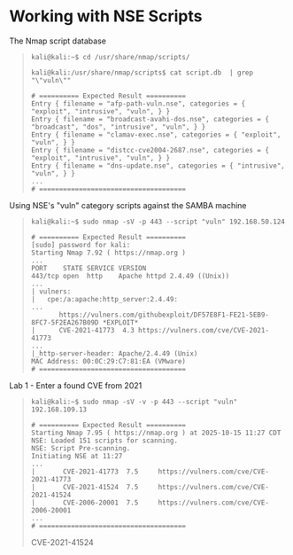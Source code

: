# Working with NSE Scripts

The Nmap script database
>``` shell
>kali@kali:~$ cd /usr/share/nmap/scripts/
>
>kali@kali:/usr/share/nmap/scripts$ cat script.db  | grep "\"vuln\""
>
># ========== Expected Result ==========
>Entry { filename = "afp-path-vuln.nse", categories = { "exploit", "intrusive", "vuln", } }
>Entry { filename = "broadcast-avahi-dos.nse", categories = { "broadcast", "dos", "intrusive", "vuln", } }
>Entry { filename = "clamav-exec.nse", categories = { "exploit", "vuln", } }
>Entry { filename = "distcc-cve2004-2687.nse", categories = { "exploit", "intrusive", "vuln", } }
>Entry { filename = "dns-update.nse", categories = { "intrusive", "vuln", } }
>...
># =====================================
>```

Using NSE's "vuln" category scripts against the SAMBA machine
>``` shell
>kali@kali:~$ sudo nmap -sV -p 443 --script "vuln" 192.168.50.124
>
># ========== Expected Result ==========
>[sudo] password for kali: 
>Starting Nmap 7.92 ( https://nmap.org )
>...
>PORT    STATE SERVICE VERSION
>443/tcp open  http    Apache httpd 2.4.49 ((Unix))
>...
>| vulners: 
>|   cpe:/a:apache:http_server:2.4.49:
>...
>        https://vulners.com/githubexploit/DF57E8F1-FE21-5EB9-8FC7-5F2EA267B09D	*EXPLOIT*
>|     	CVE-2021-41773	4.3	https://vulners.com/cve/CVE-2021-41773
>...
>|_http-server-header: Apache/2.4.49 (Unix)
>MAC Address: 00:0C:29:C7:81:EA (VMware)
># =====================================
>```

Lab 1 - Enter a found CVE from 2021
>``` shell
>kali@kali:~$ sudo nmap -sV -v -p 443 --script "vuln" 192.168.109.13
>
># ========== Expected Result ==========
>Starting Nmap 7.95 ( https://nmap.org ) at 2025-10-15 11:27 CDT
>NSE: Loaded 151 scripts for scanning.
>NSE: Script Pre-scanning.
>Initiating NSE at 11:27
>...
>|       CVE-2021-41773  7.5     https://vulners.com/cve/CVE-2021-41773
>|       CVE-2021-41524  7.5     https://vulners.com/cve/CVE-2021-41524
>|       CVE-2006-20001  7.5     https://vulners.com/cve/CVE-2006-20001
>...
># =====================================
>```
>CVE-2021-41524
